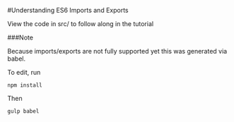 #Understanding ES6 Imports and Exports

View the code in src/ to follow along in the tutorial

###Note

Because imports/exports are not fully supported yet this was generated via babel.

To edit, run

```
npm install
```

Then

```
gulp babel
```
